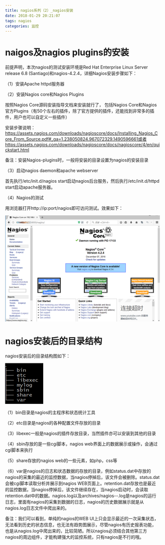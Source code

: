 ```yaml
---
title: nagios系列（2）_nagios安装
date: 2018-01-29 20:21:07
tags: nagios
categories: 监控
---
```


# naigos及nagios plugins的安装

前提声明，本次nagios的测试安装环境是Red Hat Enterprise Linux Server release 6.8 (Santiago)和nagios-4.2.4，详细Nagios安装步骤如下：

（1）安装Apache httpd服务器

（2）安装Nagios core和Nagios Plugins

按照Nagios Core源码安装指导文档来安装就行了， 包括Nagios Core和Nagios官方Plugins（有50个左右的插件，除了官方提供的插件，还能找到非常多的插件，用户也可以自定义一些插件）

安装步骤说明：https://assets.nagios.com/downloads/nagioscore/docs/Installing_Nagios_Core_From_Source.pdf#_ga=1.238050824.967072329.1490596661或者https://assets.nagios.com/downloads/nagioscore/docs/nagioscore/4/en/quickstart.html

备注：安装Nagios-plugins时，一般将安装的目录设置为nagios的安装目录

（3）启动nagios daemon和apache webserver

首先执行/etc/init.d/nagios start启动nagios后台服务，然后执行/etc/init.d/httpd start启动apache服务器。

（4）Nagios的测试

用浏览器打开http://ip:port/nagios即可访问测试。效果如下：

![nagios界面图](/images/nagios_2_1.png)

# nagios安装后的目录结构

nagios安装后的目录结构图如下：

![nagios安装目录结构图](/images/nagios_2_2.png)

（1）bin目录是nagios的主程序和状态统计工具

（2）etc目录是nagios的各种配置文件存放的目录

（3）libexec一般是nagios的插件存放目录，当然插件亦可以安装到其他的目录

（4）sbin存放的是一些cgi脚本，nagios web界面上的数据展示或操作，会通过cgi脚本来执行

（5）share存放的nagios web的一些元素，如php，css等

（6）var是nagios的日志和状态数据的存放的目录，例如status.dat中存放的nagios的采集的最近的监控数据，当nagios停掉后，该文件会被删除。status.dat会被cgi脚本读取分析并展示到nagios WEB页面上。retention.dat存放也是最近的监控数据，当nagios停掉后，该文件继续存在，当nagios启动时，会读取retention.dat中的数据。nagios.log以及archives/nagios-*-*.log是nagios的运行日志，里面有nagios的采集到数据的日志，nagios的历史数据展示就是从nagios.log日志文件中爬出来的。

备注：我们可以看到，单纯的nagios的WEB UI上只会显示最近的一次采集状态，无法看到历史的状态信息，也无法有趋势图展示，尽管nagios有历史报表功能，也是从nagios.log中爬出来的，比较简陋。所以nagios必须结合其他第三方nagios的周边组件，才能构建强大的监控系统，只有nagios是不行的哦。

